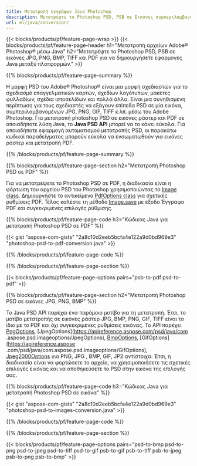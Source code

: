 ```yaml
---
title: Μετατροπή εγγράφων Java Photoshop
description: Μετατρέψτε το Photoshop PSD, PSB σε Εικόνες συμπεριλαμβανομένων BMP, JPG, PNG, TIFF και PDF μέσω βιβλιοθήκης Java.
url: el/java/conversion/
---
```


{{< blocks/products/pf/feature-page-wrap >}}
{{< blocks/products/pf/feature-page-header h1="Μετατροπή αρχείων Adobe® Photoshop® μέσω Java" h2="Μετατρέψτε το Photoshop PSD, PSB σε εικόνες JPG, PNG, BMP, TIFF και PDF για να δημιουργήσετε εφαρμογές Java μεταξύ πλατφορμών." >}}

{{% blocks/products/pf/feature-page-summary %}}

Η μορφή PSD του Adobe® Photoshop® είναι μια μορφή σχεδιαστών για το σχεδιασμό επαγγελματικών καρτών, σχεδίων λογότυπων, μακέτες φυλλαδίων, σχέδια ιστοσελίδων και πολλά άλλα. Είναι μια συνηθισμένη περίπτωση για τους σχεδιαστές να εξάγουν επίπεδα PSD σε μία εικόνα, συμπεριλαμβανομένων JPG, PNG, GIF, TIFF κ.λπ. μέσω του Adobe Photoshop. Για μετατροπή photoshop PSD σε εικόνες ράστερ και PDF σε οποιαδήποτε λύση Java, το **Java PSD API** μπορεί να το κάνει εύκολα. Για οποιαδήποτε εφαρμογή αυτοματισμού μετατροπής PSD, οι παρακάτω κωδικοί παραδείγματος μπορούν εύκολα να ενσωματωθούν για εικόνες ράστερ και μετατροπή PDF.

{{% /blocks/products/pf/feature-page-summary  %}}

{{% blocks/products/pf/feature-page-section  h2="Μετατροπή Photoshop PSD σε PDF" %}}

Για να μετατρέψετε το Photoshop PSD σε PDF, η διαδικασία είναι η φόρτωση του αρχείου PSD του Photoshop χρησιμοποιώντας το [Image class](https://apireference.aspose.com/psd/java/com.aspose.psd/Image). Δημιουργήστε το αντικείμενο [PdfOptions class](https://apireference.aspose.com/psd/java/com.aspose.psd.imageoptions/PdfOptions) για σχετικές ρυθμίσεις PDF. Τέλος καλέστε τη μέθοδο [Image.save](https://apireference.aspose.com/psd/java/com.aspose.psd/Image#save-java.lang.String-com.aspose.psd.ImageOptionsBase-) με έξοδο Έγγραφο PDF και συγκεκριμένες επιλογές ρύθμισης.

{{% blocks/products/pf/feature-page-code h3="Κώδικας Java για μετατροπή Photoshop PSD σε PDF" %}}

{{< gist "aspose-com-gists" "2a8c10d2eeb5bcfa4e122a9d0bd969e3" "photoshop-psd-to-pdf-conversion.java" >}}

{{% /blocks/products/pf/feature-page-code  %}}

{{% /blocks/products/pf/feature-page-section %}}

{{< blocks/products/pf/feature-page-options pairs="psb-to-pdf psd-to-pdf" >}}

{{% blocks/products/pf/feature-page-section  h2="Μετατροπή Photoshop PSD σε εικόνες JPG, PNG, BMP" %}}

Το Java PSD API παρέχει ένα παρόμοιο μοτίβο για τη μετατροπή. Έτσι, το μοτίβο μετατροπής σε εικόνες ράστερ JPG, BMP, PNG, GIF, TIFF είναι το ίδιο με το PDF και όχι συγκεκριμένες ρυθμίσεις εικόνας. Το API παρέχει [PngOptions](https://apireference.aspose.com/psd/java/com.aspose.psd.imageoptions/PngOptions), [JpegOptions](https://apireference.aspose.com/psd/java/com .aspose.psd.imageoptions/JpegOptions), [BmpOptions](https://apireference.aspose.com/psd/java/com.aspose.psd.imageoptions/BmpOptions), [GifOptions](https://apireference.aspose .com/psd/java/com.aspose.psd.imageoptions/GifOptions), [Jpeg2000Options](https://apireference.aspose.com/psd/java/com.aspose.psd.imageoptions/Jpeg2000Options) για PNG, JPG , BMP, GIF, JP2 αντίστοιχα. Έτσι, η διαδικασία είναι να φορτώσετε το αρχείο, να χρησιμοποιήσετε τις σχετικές επιλογές εικόνας και να αποθηκεύσετε το PSD στην εικόνα της επιλογής σας.

{{% blocks/products/pf/feature-page-code h3="Κώδικας Java για μετατροπή Photoshop PSD σε εικόνα" %}}

{{< gist "aspose-com-gists" "2a8c10d2eeb5bcfa4e122a9d0bd969e3" "photoshop-psd-to-images-conversion.java" >}}

{{% /blocks/products/pf/feature-page-code  %}}

{{% /blocks/products/pf/feature-page-section %}}

{{< blocks/products/pf/feature-page-options pairs="psd-to-bmp psd-to-png psd-to-jpeg psd-to-tiff psd-to-gif psb-to-gif psb-to-tiff psb-to-jpeg psb-to-png psb-to-bmp" >}}
